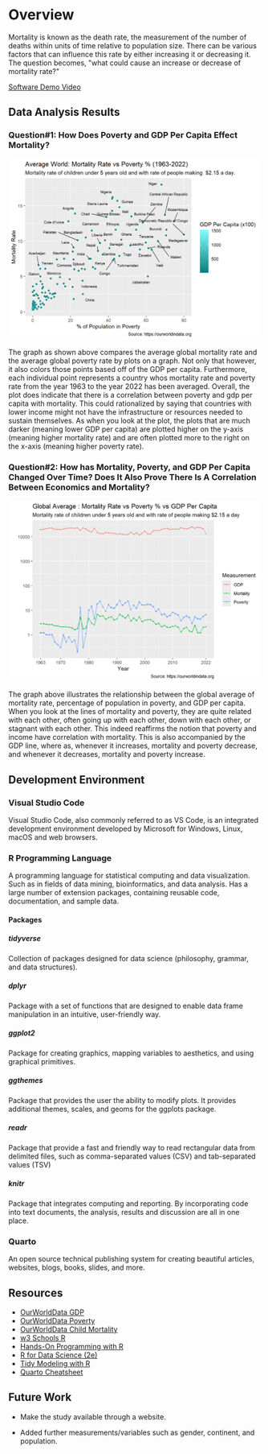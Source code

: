 # Overview

Mortality is known as the death rate, the measurement of the number of deaths within units of time relative to population size. There can be various factors that can influence this rate by either increasing it or decreasing it. The question becomes, "what could cause an increase or decrease of mortality rate?"

[Software Demo Video](http://youtube.link.goes.here)

## Data Analysis Results

### Question#1: How Does Poverty and GDP Per Capita Effect Mortality?

![](main_files/figure-html/plot-1.png)

The graph as shown above compares the average global mortality rate and the average global poverty rate by plots on a graph. Not only that however, it also colors those points based off of the GDP per capita. Furthermore, each individual point represents a country whos mortality rate and poverty rate from the year 1963 to the year 2022 has been averaged. Overall, the plot does indicate that there is a correlation between poverty and gdp per capita with mortality. This could rationalized by saying that countries with lower income might not have the infrastructure or resources needed to sustain themselves. As when you look at the plot, the plots that are much darker (meaning lower GDP per capita) are plotted higher on the y-axis (meaning higher mortality rate) and are often plotted more to the right on the x-axis (meaning higher poverty rate).

### Question#2: How has Mortality, Poverty, and GDP Per Capita Changed Over Time? Does It Also Prove There Is A Correlation Between Economics and Mortality?

![](main_files/figure-html/plot-2-1.png)

The graph above illustrates the relationship between the global average of mortality rate, percentage of population in poverty, and GDP per capita. When you look at the lines of mortality and poverty, they are quite related with each other, often going up with each other, down with each other, or stagnant with each other. This indeed reaffirms the notion that poverty and income have correlation with mortality. This is also accompanied by the GDP line, where as, whenever it increases, mortality and poverty decrease, and whenever it decreases, mortality and poverty increase.

## Development Environment

### Visual Studio Code

Visual Studio Code, also commonly referred to as VS Code, is an integrated development environment developed by Microsoft for Windows, Linux, macOS and web browsers.

### R Programming Language

A programming language for statistical computing and data visualization. Such as in fields of data mining, bioinformatics, and data analysis. Has a large number of extension packages, containing reusable code, documentation, and sample data.

#### Packages

##### tidyverse

Collection of packages designed for data science (philosophy, grammar, and data structures).

##### dplyr

Package with a set of functions that are designed to enable data frame manipulation in an intuitive, user-friendly way.

##### ggplot2

Package for creating graphics, mapping variables to aesthetics, and using graphical primitives.

##### ggthemes

Package that provides the user the ability to modify plots. It provides additional themes, scales, and geoms for the ggplots package.

##### readr

Package that provide a fast and friendly way to read rectangular data from delimited files, such as comma-separated values (CSV) and tab-separated values (TSV)

##### knitr

Package that integrates computing and reporting. By incorporating code into text documents, the analysis, results and discussion are all in one place.

### Quarto

An open source technical publishing system for creating beautiful articles, websites, blogs, books, slides, and more.

## Resources

-   [OurWorldData GDP](https://ourworldindata.org/grapher/gdp-per-capita-maddison)
-   [OurWorldData Poverty](https://ourworldindata.org/grapher/share-of-population-in-extreme-poverty)
-   [OurWorldData Child Mortality](https://ourworldindata.org/grapher/child-mortality?time=earliest..latest)
-   [w3 Schools R](https://www.w3schools.com/r/)
-   [Hands-On Programming with R](https://rstudio-education.github.io/hopr/)
-   [R for Data Science (2e)](https://r4ds.hadley.nz)
-   [Tidy Modeling with R](https://www.tmwr.org)
-   [Quarto Cheatsheet](https://rstudio.github.io/cheatsheets/quarto.pdf)

## Future Work

-   Make the study available through a website.

-   Added further measurements/variables such as gender, continent, and population.
